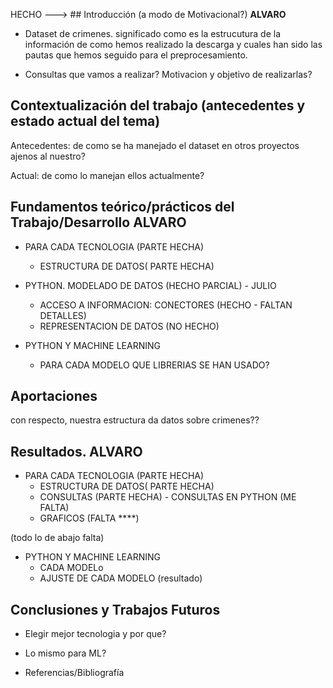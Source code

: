 
HECHO ---> ## Introducción (a modo de Motivacional?) **ALVARO**

- Dataset de crimenes. significado como es la estrucutura de la información de como hemos realizado la descarga y cuales han sido las pautas que hemos seguido para el preprocesamiento.

- Consultas que vamos a realizar? Motivacion y objetivo de realizarlas?

## Contextualización del trabajo (antecedentes y estado actual del tema) 

Antecedentes: de como se ha manejado el dataset en otros proyectos ajenos al nuestro?

Actual: de como lo manejan ellos actualmente?

## Fundamentos teórico/prácticos del Trabajo/Desarrollo **ALVARO**

* PARA CADA TECNOLOGIA (PARTE HECHA)
  * ESTRUCTURA DE DATOS( PARTE HECHA)

* PYTHON. MODELADO DE DATOS (HECHO PARCIAL) - JULIO
  * ACCESO A INFORMACION: CONECTORES (HECHO - FALTAN DETALLES)
  * REPRESENTACION DE DATOS (NO HECHO)

* PYTHON Y MACHINE LEARNING
  * PARA CADA MODELO QUE LIBRERIAS SE HAN USADO?
  



## Aportaciones 


con respecto, nuestra estructura da datos sobre crimenes??

## Resultados. **ALVARO**

* PARA CADA TECNOLOGIA (PARTE HECHA)
  * ESTRUCTURA DE DATOS( PARTE HECHA)
  * CONSULTAS (PARTE HECHA) - CONSULTAS EN PYTHON (ME FALTA)
  * GRAFICOS (FALTA ****)

(todo lo de abajo falta)
* PYTHON Y MACHINE LEARNING
  * CADA MODELo
  * AJUSTE DE CADA MODELO (resultado)


## Conclusiones y Trabajos Futuros 

- Elegir mejor tecnologia y por que?
- Lo mismo para ML?

- Referencias/Bibliografía
